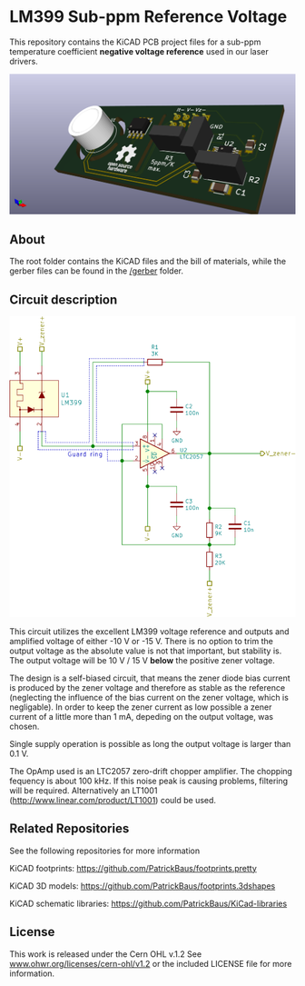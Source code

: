 LM399 Sub-ppm Reference Voltage
===================

This repository contains the KiCAD PCB project files for a sub-ppm temperature coefficient __negative voltage reference__ used in our laser drivers.

![LM399 reference board](images/reference_board.png)

About
-----
The root folder contains the KiCAD files and the bill of materials, while the gerber files can be found in the [/gerber](gerber/) folder.

Circuit description
-------------------

![LM399 reference board circuit](images/reference_board_circuit.svg)

This circuit utilizes the excellent LM399 voltage reference and outputs and amplified voltage of either -10 V or -15 V. There is no option to trim the output voltage as the absolute value is not that important, but stability is. The output voltage will be 10 V / 15 V __below__ the positive zener voltage.

The design is a self-biased circuit, that means the zener diode bias current is produced by the zener voltage and therefore as stable as the reference (neglecting the influence of the bias current on the zener voltage, which is negligable). In order to keep the zener current as low possible a zener current of a little more than 1 mA, depeding on the output voltage, was chosen.

Single supply operation is possible as long the output voltage is larger than 0.1 V.

The OpAmp used is an LTC2057 zero-drift chopper amplifier. The chopping fequency is about 100 kHz. If this noise peak is causing problems, filtering will be required. Alternatively an LT1001 (http://www.linear.com/product/LT1001) could be used.

Related Repositories
--------------------

See the following repositories for more information

KiCAD footprints: https://github.com/PatrickBaus/footprints.pretty

KiCAD 3D models: https://github.com/PatrickBaus/footprints.3dshapes

KiCAD schematic libraries: https://github.com/PatrickBaus/KiCad-libraries

License
-------

This work is released under the Cern OHL v.1.2
See www.ohwr.org/licenses/cern-ohl/v1.2 or the included LICENSE file for more information.

